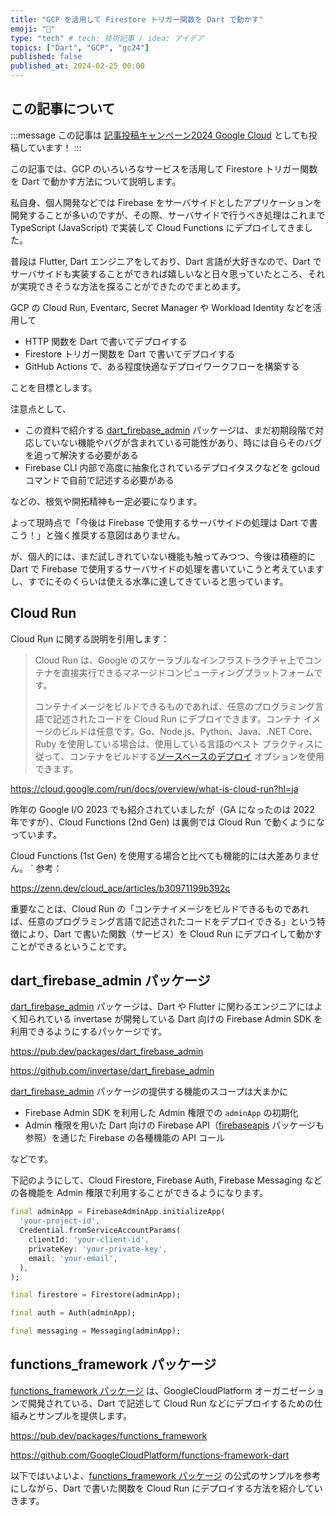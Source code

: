 ```yaml
---
title: "GCP を活用して Firestore トリガー関数を Dart で動かす"
emoji: "🎯"
type: "tech" # tech: 技術記事 / idea: アイデア
topics: ["Dart", "GCP", "gc24"]
published: false
published_at: 2024-02-25 00:00
---
```


## この記事について

:::message
この記事は [記事投稿キャンペーン2024 Google Cloud](https://zenn.dev/topics/gc24) としても投稿しています！
:::

この記事では、GCP のいろいろなサービスを活用して Firestore トリガー関数を Dart で動かす方法について説明します。

私自身、個人開発などでは Firebase をサーバサイドとしたアプリケーションを開発することが多いのですが、その際、サーバサイドで行うべき処理はこれまで TypeScript (JavaScript) で実装して Cloud Functions にデプロイしてきました。

普段は Flutter, Dart エンジニアをしており、Dart 言語が大好きなので、Dart でサーバサイドも実装することができれば嬉しいなと日々思っていたところ、それが実現できそうな方法を探ることができたのでまとめます。

GCP の Cloud Run, Eventarc, Secret Manager や Workload Identity などを活用して

- HTTP 関数を Dart で書いてデプロイする
- Firestore トリガー関数を Dart で書いてデプロイする
- GitHub Actions で、ある程度快適なデプロイワークフローを構築する

ことを目標とします。

注意点として、

- この資料で紹介する [dart_firebase_admin](https://pub.dev/packages/dart_firebase_admin) パッケージは、まだ初期段階で対応していない機能やバグが含まれている可能性があり、時には自らそのバグを追って解決する必要がある
- Firebase CLI 内部で高度に抽象化されているデプロイタスクなどを gcloud コマンドで自前で記述する必要がある

などの、根気や開拓精神も一定必要になります。

よって現時点で「今後は Firebase で使用するサーバサイドの処理は Dart で書こう！」と強く推奨する意図はありません。

が、個人的には、まだ試しきれていない機能も触ってみつつ、今後は積極的に Dart で Firebase で使用するサーバサイドの処理を書いていこうと考えていますし、すでにそのくらいは使える水準に達してきていると思っています。

## Cloud Run

Cloud Run に関する説明を引用します：

> Cloud Run は、Google のスケーラブルなインフラストラクチャ上でコンテナを直接実行できるマネージドコンピューティングプラットフォームです。
>
> コンテナイメージをビルドできるものであれば、任意のプログラミング言語で記述されたコードを Cloud Run にデプロイできます。コンテナ イメージのビルドは任意です。Go、Node.js、Python、Java、.NET Core、Ruby を使用している場合は、使用している言語のベスト プラクティスに従って、コンテナをビルドする[ソースベースのデプロイ](https://cloud.google.com/run/docs/deploying-source-code?hl=ja) オプションを使用できます。

https://cloud.google.com/run/docs/overview/what-is-cloud-run?hl=ja

昨年の Google I/O 2023 でも紹介されていましたが（GA になったのは 2022 年ですが）、Cloud Functions (2nd Gen) は裏側では Cloud Run で動くようになっています。

Cloud Functions (1st Gen) を使用する場合と比べても機能的には大差ありません。
`
参考：

https://zenn.dev/cloud_ace/articles/b30971199b392c

重要なことは、Cloud Run の「コンテナイメージをビルドできるものであれば、任意のプログラミング言語で記述されたコードをデプロイできる」という特徴により、Dart で書いた関数（サービス）を Cloud Run にデプロイして動かすことができるということです。

## dart_firebase_admin パッケージ

[dart_firebase_admin](https://pub.dev/packages/dart_firebase_admin) パッケージは、Dart や Flutter に関わるエンジニアにはよく知られている invertase が開発している Dart 向けの Firebase Admin SDK を利用できるようにするパッケージです。

https://pub.dev/packages/dart_firebase_admin

https://github.com/invertase/dart_firebase_admin

[dart_firebase_admin](https://pub.dev/packages/dart_firebase_admin) パッケージの提供する機能のスコープは大まかに

- Firebase Admin SDK を利用した Admin 権限での `adminApp` の初期化
- Admin 権限を用いた Dart 向けの Firebase API（[firebaseapis](https://pub.dev/packages/firebaseapis) パッケージも参照）を通じた Firebase の各種機能の API コール

などです。

下記のようにして、Cloud Firestore, Firebase Auth, Firebase Messaging などの各機能を Admin 権限で利用することができるようになります。

```dart
final adminApp = FirebaseAdminApp.initializeApp(
  'your-project-id',
  Credential.fromServiceAccountParams(
    clientId: 'your-client-id',
    privateKey: 'your-private-key',
    email: 'your-email',
  ),
);

final firestore = Firestore(adminApp);

final auth = Auth(adminApp);

final messaging = Messaging(adminApp);
```

## functions_framework パッケージ

[functions_framework パッケージ](https://pub.dev/packages/functions_framework) は、GoogleCloudPlatform オーガニゼーションで開発されている、Dart で記述して Cloud Run などにデプロイするための仕組みとサンプルを提供します。

https://pub.dev/packages/functions_framework

https://github.com/GoogleCloudPlatform/functions-framework-dart

以下ではいよいよ、[functions_framework パッケージ](https://pub.dev/packages/functions_framework) の公式のサンプルを参考にしながら、Dart で書いた関数を Cloud Run にデプロイする方法を紹介していきます。

